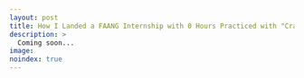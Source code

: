 ```yaml
---
layout: post
title: How I Landed a FAANG Internship with 0 Hours Practiced with "Cracking the Code"
description: >
  Coming soon...
image: 
noindex: true
---
```

